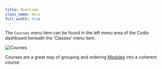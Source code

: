 ```yaml
---
title: Overview
class_name: docs
full_width: true
---
```


The `Courses` menu item can be found in the left menu area of the Codio dashboard beneath the 'Classes' menu item.

![Courses](/img/docs/courses.png)

Courses are a great way of grouping and ordering [Modules](/docs/dashboard/modules/) into a coherent course.